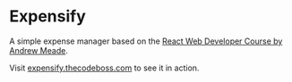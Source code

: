 # Expensify

A simple expense manager based on the [React Web Developer Course by Andrew Meade](https://www.udemy.com/react-2nd-edition).

Visit [expensify.thecodeboss.com](https://expensify.thecodeboss.com) to see it in action.
